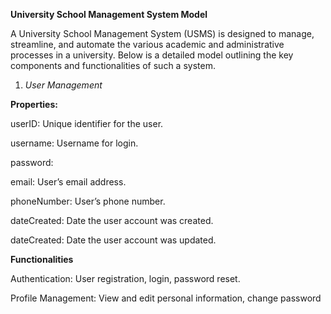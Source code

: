 **University School Management System Model**

A University School Management System (USMS) is designed to manage, streamline, and automate the various academic and administrative processes in a university. Below is a detailed model outlining the key components and functionalities of such a system.

1. *User Management*

**Properties:**

userID: Unique identifier for the user.

username: Username for login.

password:

email: User’s email address.

phoneNumber: User’s phone number.

dateCreated: Date the user account was created.

dateCreated: Date the user account was updated.

**Functionalities**

Authentication: User registration, login, password reset.

Profile Management: View and edit personal information, change password